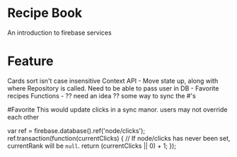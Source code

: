 # Recipe Book
An introduction to firebase services


# Feature
Cards
    sort isn't case insensitive
Context API - 
    Move state up, 
    along with where Repository is called. Need to be able to pass user in
DB - Favorite recipes
    Functions - ?? need an idea ??
    some way to sync the #'s


#Favorite
This would update clicks in a sync manor. users may not override each other

var ref = firebase.database().ref('node/clicks');
ref.transaction(function(currentClicks) {
  // If node/clicks has never been set, currentRank will be `null`.
  return (currentClicks || 0) + 1;
});